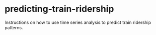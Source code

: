 # predicting-train-ridership
Instructions on how to use time series analysis to predict train ridership patterns.
